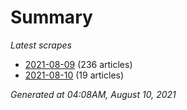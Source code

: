 # Summary
*Latest scrapes*
* [2021-08-09](https://github.com/nuuuwan/news_lk/blob/data/news_lk.2021-08-09.json) (236 articles)
* [2021-08-10](https://github.com/nuuuwan/news_lk/blob/data/news_lk.2021-08-10.json) (19 articles)

*Generated at 04:08AM, August 10, 2021*